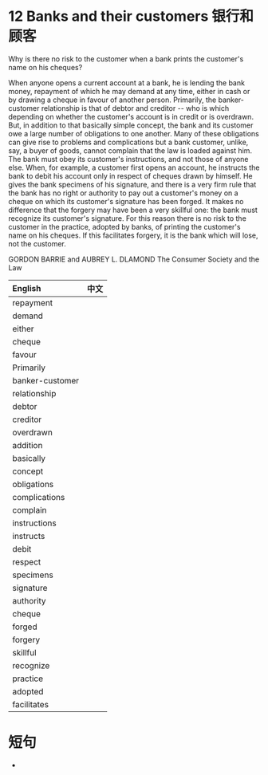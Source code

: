 # 12 Banks and their customers 银行和顾客

Why is there no risk to the customer when a bank prints the customer's name on his cheques?

When anyone opens a current account at a bank, he is lending the bank money, repayment of which he may demand at any time, either in cash or by drawing a cheque in favour of another person. Primarily, the banker-customer relationship is that of debtor and creditor -- who is which depending on whether the customer's account is in credit or is overdrawn. But, in addition to that basically simple concept, the bank and its customer owe a large number of obligations to one another. Many of these obligations can give rise to problems and complications but a bank customer, unlike, say, a buyer of goods, cannot complain that the law is loaded against him. The bank must obey its customer's instructions, and not those of anyone else. When, for example, a customer first opens an account, he instructs the bank to debit his account only in respect of cheques drawn by himself. He gives the bank specimens of his signature, and there is a very firm rule that the bank has no right or authority to pay out a customer's money on a cheque on which its customer's signature has been forged. It makes no difference that the forgery may have been a very skillful one: the bank must recognize its customer's signature. For this reason there is no risk to the customer in the practice, adopted by banks, of printing the customer's name on his cheques. If this facilitates forgery, it is the bank which will lose, not the customer.

GORDON BARRIE and AUBREY L. DLAMOND The Consumer Society and the Law

|English|中文|
|:--|:--|
|repayment||
|demand||
|either||
|cheque||
|favour||
|Primarily||
|banker-customer||
|relationship||
|debtor||
|creditor||
|overdrawn||
|addition||
|basically||
|concept||
|obligations||
|complications||
|complain||
|instructions||
|instructs||
|debit||
|respect||
|specimens||
|signature||
|authority||
|cheque||
|forged||
|forgery||
|skillful||
|recognize||
|practice||
|adopted||
|facilitates||

# 短句
* 
